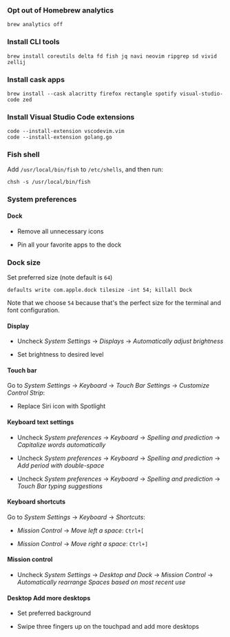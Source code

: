 
### Opt out of Homebrew analytics

```
brew analytics off
```

### Install CLI tools

```
brew install coreutils delta fd fish jq navi neovim ripgrep sd vivid zellij
```

### Install cask apps

```
brew install --cask alacritty firefox rectangle spotify visual-studio-code zed
```

### Install Visual Studio Code extensions

```
code --install-extension vscodevim.vim
code --install-extension golang.go
```

### Fish shell

Add `/usr/local/bin/fish` to `/etc/shells`, and then run:

```
chsh -s /usr/local/bin/fish
```

### System preferences

#### Dock

- Remove all unnecessary icons

- Pin all your favorite apps to the dock

### Dock size

Set preferred size (note default is `64`)

```
defaults write com.apple.dock tilesize -int 54; killall Dock
```

Note that we choose `54` because that's the perfect size for the terminal and font configuration.

#### Display

- Uncheck *System Settings* -> *Displays* -> *Automatically adjust brightness*

- Set brightness to desired level

#### Touch bar

Go to *System Settings* -> *Keyboard* -> *Touch Bar Settings* -> *Customize Control Strip*:

- Replace Siri icon with Spotlight

#### Keyboard text settings

- Uncheck *System preferences* -> *Keyboard* -> *Spelling and prediction* -> *Capitalize words automatically*

- Uncheck *System preferences* -> *Keyboard* -> *Spelling and prediction* -> *Add period with double-space*

- Uncheck *System preferences* -> *Keyboard* -> *Spelling and prediction* -> *Touch Bar typing suggestions*

#### Keyboard shortcuts

Go to *System Settings* -> *Keyboard* -> *Shortcuts*:

- *Mission Control* -> *Move left a space*: `Ctrl+[`

- *Mission Control* -> *Move right a space*: `Ctrl+]`

#### Mission control

- Uncheck *System Settings* -> *Desktop and Dock* -> *Mission Control* -> *Automatically rearrange Spaces based on most recent use*

#### Desktop Add more desktops

- Set preferred background

- Swipe three fingers up on the touchpad and add more desktops

